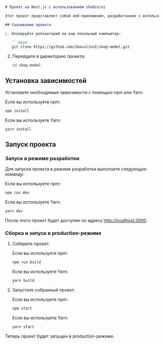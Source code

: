 ```markdown
# Проект на Next.js с использованием shadcn/ui

Этот проект представляет собой веб-приложение, разработанное с использованием фреймворка Next.js и компонентов библиотеки shadcn/ui. Ниже приведены инструкции по скачиванию проекта, установке зависимостей и запуску.

## Скачивание проекта

1. Клонируйте репозиторий на ваш локальный компьютер:

   ```bash
   git clone https://github.com/ZmasulinnI/shop-mebel.git
   ```

2. Перейдите в директорию проекта:

   ```bash
   cd shop-mebel
   ```

## Установка зависимостей

Установите необходимые зависимости с помощью npm или Yarn:

Если вы используете npm:

```bash
npm install
```

Если вы используете Yarn:

```bash
yarn install
```

## Запуск проекта

### Запуск в режиме разработки

Для запуска проекта в режиме разработки выполните следующую команду:

Если вы используете npm:

```bash
npm run dev
```

Если вы используете Yarn:

```bash
yarn dev
```

После этого проект будет доступен по адресу [http://localhost:3000](http://localhost:3000).

### Сборка и запуск в production-режиме

1. Соберите проект:

   Если вы используете npm:

   ```bash
   npm run build
   ```

   Если вы используете Yarn:

   ```bash
   yarn build
   ```

2. Запустите собранный проект:

   Если вы используете npm:

   ```bash
   npm start
   ```

   Если вы используете Yarn:

   ```bash
   yarn start
   ```

Теперь проект будет запущен в production-режиме.